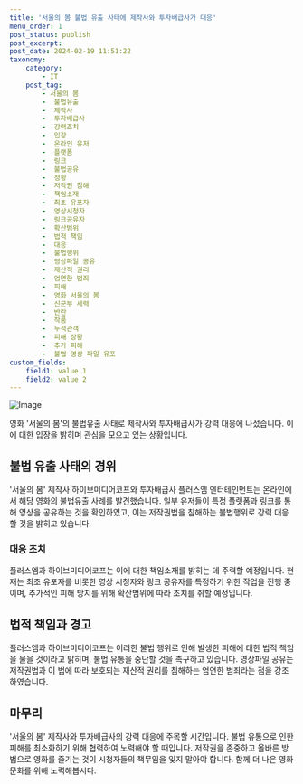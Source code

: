 ```yaml
---
title: '서울의 봄 불법 유출 사태에 제작사와 투자배급사가 대응'
menu_order: 1
post_status: publish
post_excerpt: 
post_date: 2024-02-19 11:51:22
taxonomy:
    category:
        - IT
    post_tag:
        - 서울의 봄
        -  불법유출
        -  제작사
        -  투자배급사
        -  강력조치
        -  입장
        -  온라인 유저
        -  플랫폼
        -  링크
        -  불법공유
        -  정황
        -  저작권 침해
        -  책임소재
        -  최초 유포자
        -  영상시청자
        -  링크공유자
        -  확산범위
        -  법적 책임
        -  대응
        -  불법행위
        -  영상파일 공유
        -  재산적 권리
        -  엄연한 범죄
        -  피해
        -  영화 서울의 봄
        -  신군부 세력
        -  반란
        -  작품
        -  누적관객
        -  피해 상황
        -  추가 피해
        -  불법 영상 파일 유포
custom_fields:
    field1: value 1
    field2: value 2
---
```


![Image](https://imgnews.pstatic.net/image/030/2024/02/12/0003180271_001_20240212161901063.jpg?type=w647)

영화 '서울의 봄'의 불법유출 사태로 제작사와 투자배급사가 강력 대응에 나섰습니다. 이에 대한 입장을 밝히며 관심을 모으고 있는 상황입니다.
## 불법 유출 사태의 경위
'서울의 봄' 제작사 하이브미디어코프와 투자배급사 플러스엠 엔터테인먼트는 온라인에서 해당 영화의 불법유출 사례를 발견했습니다. 일부 유저들이 특정 플랫폼과 링크를 통해 영상을 공유하는 것을 확인하였고, 이는 저작권법을 침해하는 불법행위로 강력 대응할 것을 밝히고 있습니다.
### 대응 조치
플러스엠과 하이브미디어코프는 이에 대한 책임소재를 밝히는 데 주력할 예정입니다. 현재는 최초 유포자를 비롯한 영상 시청자와 링크 공유자를 특정하기 위한 작업을 진행 중이며, 추가적인 피해 방지를 위해 확산범위에 따라 조치를 취할 예정입니다.
## 법적 책임과 경고
플러스엠과 하이브미디어코프는 이러한 불법 행위로 인해 발생한 피해에 대한 법적 책임을 물을 것이라고 밝히며, 불법 유통을 중단할 것을 촉구하고 있습니다. 영상파일 공유는 저작권법과 이 법에 따라 보호되는 재산적 권리를 침해하는 엄연한 범죄라는 점을 강조하였습니다.
## 마무리
'서울의 봄' 제작사와 투자배급사의 강력 대응에 주목할 시간입니다. 불법 유통으로 인한 피해를 최소화하기 위해 협력하여 노력해야 할 때입니다. 저작권을 존중하고 올바른 방법으로 영화를 즐기는 것이 시청자들의 책무임을 잊지 말아야 합니다. 함께 더 나은 영화 문화를 위해 노력해봅시다.
